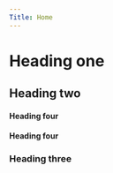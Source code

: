 ```yaml
---
Title: Home 
---
```


# Heading one 
## Heading two 
#### Heading four 
#### Heading four 
### Heading three 